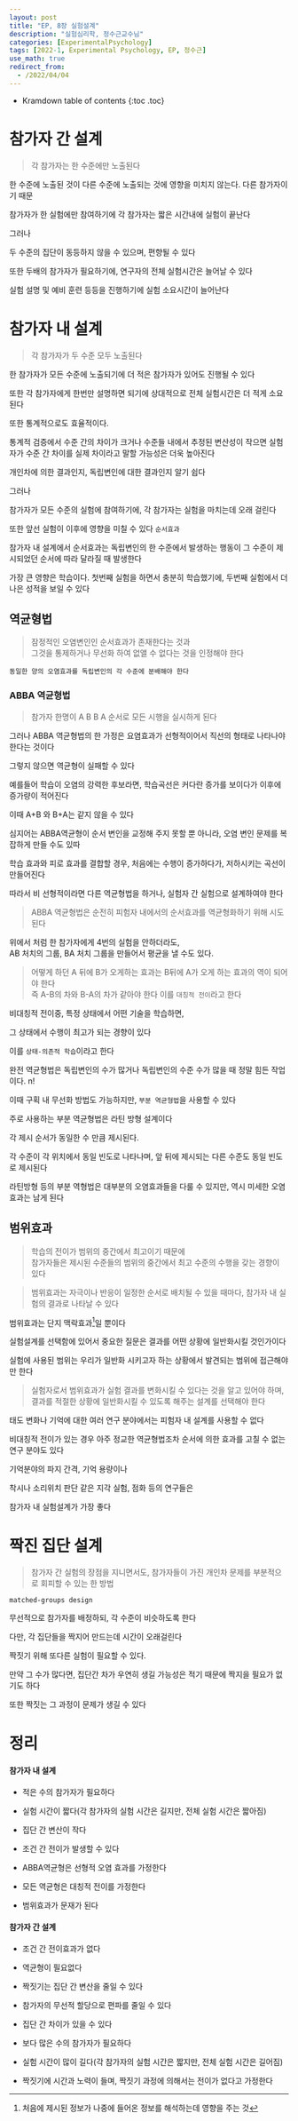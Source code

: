 ```yaml
---
layout: post
title: "EP, 8장 실험설계"
description: "실험심리학, 정수근교수님"
categories: [ExperimentalPsychology]
tags: [2022-1, Experimental Psychology, EP, 정수근]
use_math: true
redirect_from:
  - /2022/04/04
---
```


* Kramdown table of contents
{:toc .toc}


# 참가자 간 설계

> 각 참가자는 한 수준에만 노출된다

한 수준에 노출된 것이 다른 수준에 노출되는 것에 영향을 미치지 않는다. 다른 참가자이기 때문

참가자가 한 실험에만 참여하기에 각 <red>참가자는 짧은 시간</red>내에 실험이 끝난다

그러나

두 수준의 집단이 동등하지 않을 수 있으며, <red>편향</red>될 수 있다

또한 두배의 참가자가 필요하기에, 연구자의 <red>전체 실험시간은 늘어날 수 있다</red>

실험 설명 및 예비 훈련 등등을 진행하기에 실험 소요시간이 늘어난다

# 참가자 내 설계

> 각 참가자가 두 수준 모두 노출된다

한 참가자가 모든 수준에 노출되기에 <red>더 적은 참가자</red>가 있어도 진행될 수 있다

또한 각 참가자에게 한번만 설명하면 되기에 상대적으로 <red>전체 실험시간은 더 적게 소요</red>된다

또한 통계적으로도 효율적이다.

통계적 검증에서 수준 간의 차이가 크거나 수준들 내에서 추정된 변산성이 작으면 실험자가 수준 간 차이를 실제 차이라고 말할 가능성은 더욱 높아진다

개인차에 의한 결과인지, 독립변인에 대한 결과인지 알기 쉽다

그러나

참가자가 모든 수준의 실험에 참여하기에, <red>각 참가자는 실험을 마치는데 오래 걸린다</red>

또한 앞선 실험이 이후에 영향을 미칠 수 있다 `순서효과`

참가자 내 설계에서 순서효과는 독립변인의 한 수준에서 발생하는 행동이 그 수준이 제시되었던 순서에 따라 달라질 때 발생한다

가장 큰 영향은 <red>학습</red>이다. 첫번째 실험을 하면서 충분히 학습했기에, 두번째 실험에서 더 나은 성적을 보일 수 있다

## 역균형법

> 잠정적인 오염변인인 순서효과가 존재한다는 것과           
> 그것을 통제하거나 무선화 하여 없앨 수 없다는 것을 인정해야 한다

`동일한 양의 오염효과를 독립변인의 각 수준에 분배해야 한다`

### ABBA 역균형법

> 참가자 한명이 A B B A 순서로 모든 시행을 실시하게 된다

그러나 ABBA 역균형법의 한 가정은 요염효과가 선형적이어서 직선의 형태로 나타나야 한다는 것이다

그렇지 않으면 역균형이 실패할 수 있다

예를들어 학습이 오염의 강력한 후보라면, 학습곡선은 커다란 증가를 보이다가 이후에 증가량이 적어진다

이때 A+B 와 B+A는 같지 않을 수 있다

심지어는 ABBA역균형이 순서 변인을 교정해 주지 못할 뿐 아니라, 오염 변인 문제를 복잡하게 만들 수도 있따

학습 효과와 피로 효과를 결합할 경우, 처음에는 수행이 증가하다가, 저하시키는 곡선이 만들어진다

따라서 비 선형적이라면 다른 역균형법을 하거나, 실험자 간 실험으로 설계하여야 한다


> ABBA 역균형법은 순전히 피험자 내에서의 순서효과를 역균형화하기 위해 시도된다

위에서 처럼 한 참가자에게 4번의 실험을 안하더라도,     
AB 처치의 그룹, BA 처치 그룹을 만들어서 평균을 낼 수도 있다.    

> 어떻게 하던 A 뒤에 B가 오게하는 효과는 B뒤에 A가 오게 하는 효과의 역이 되어야 한다    
> 즉 A-B의 차와 B-A의 차가 같아야 한다
> 이를 `대칭적 전이`라고 한다

비대칭적 전이중, 특정 상태에서 어떤 기술을 학습하면, 

그 상태에서 수행이 최고가 되는 경향이 있다

이를 `상태-의존적 학습`이라고 한다

완전 역균형법은 독립변인의 수가 많거나 독립변인의 수준 수가 많을 때 정말 힘든 작업이다. n!

이때 구획 내 무선화 방법도 가능하지만, `부분 역균형법`을 사용할 수 있다

주로 사용하는 부분 역균형법은 라틴 방형 설계이다

각 제시 순서가 동일한 수 만큼 제시된다.

각 수준이 각 위치에서 동일 빈도로 나타나며, 앞 뒤에 제시되는 다른 수준도 동일 빈도로 제시된다

라틴방형 등의 부분 역형법은 대부분의 오염효과들을 다룰 수 있지만, 역시 미세한 오염 효과는 남게 된다

## 범위효과

> 학습의 전이가 범위의 중간에서 최고이기 때문에               
> 참가자들은 제시된 수준들의 범위의 중간에서 최고 수준의 수행을 갖는 경향이 있다

> 범위효과는 자극이나 반응이 일정한 순서로 배치될 수 있을 때마다, 참가자 내 실험의 결과로 나타날 수 있다

범위효과는 단지 맥락효과[^context_effect]일 뿐이다

실험설계를 선택함에 있어서 중요한 질문은 결과를 어떤 상황에 일반화시킬 것인가이다

실험에 사용된 범위는 우리가 일반화 시키고자 하는 상황에서 발견되는 범위에 접근해야만 한다

> 실험자로서 범위효과가 실험 결과를 변화시킬 수 있다는 것을 알고 있어야 하며, 
> 결과를 적절한 상황에 일반화시킬 수 있도록 해주는 설계를 선택해야 한다

[^context_effect]: 처음에 제시된 정보가 나중에 들어온 정보를 해석하는데 영향을 주는 것


태도 변화나 기억에 대한 여러 연구 분야에서는 피험자 내 설계를 사용할 수 없다

비대칭적 전이가 있는 경우 아주 정교한 역균형법조차 순서에 의한 효과를 고칠 수 없는 연구 분야도 있다

기억분야의 파지 간격, 기억 용량이나

착시나 소리위치 판단 같은 지각 실험, 점화 등의 연구들은

참가자 내 실험설계가 가장 좋다

# 짝진 집단 설계

> 참가자 간 실험의 장점을 지니면서도, 참가자들이 가진 개인차 문제를 부분적으로 회피할 수 있는 한 방법

`matched-groups design`

무선적으로 참가자를 배정하되, 각 수준이 비슷하도록 한다

다만, 각 집단들을 짝지어 만드는데 시간이 오래걸린다

짝짓기 위해 또다른 실험이 필요할 수 있다.

만약 그 수가 많다면, 집단간 차가 우연히 생길 가능성은 적기 때문에 짝지을 필요가 없기도 하다

또한 짝짓는 그 과정이 문제가 생길 수 있다


# 정리

#### 참가자 내 설계

- 적은 수의 참가자가 필요하다
- 실험 시간이 짧다(각 참가자의 실험 시간은 길지만, 전체 실험 시간은 짧아짐)
- 집단 간 변산이 작다


- 조건 간 전이가 발생할 수 있다
- ABBA역균형은 선형적 오염 효과를 가정한다
- 모든 역균형은 대칭적 전이를 가정한다
- 범위효과가 문재가 된다

#### 참가자 간 설계

- 조건 간 전이효과가 없다
- 역균형이 필요없다
- 짝짓기는 집단 간 변산을 줄일 수 있다
- 참가자의 무선적 할당으로 편파를 줄일 수 있다


- 집단 간 차이가 있을 수 있다
- 보다 많은 수의 참가자가 필요하다
- 실험 시간이 많이 길다(각 참가자의 실험 시간은 짧지만, 전체 실험 시간은 길어짐)
- 짝짓기에 시간과 노력이 들며, 짝짓기 과정에 의해서는 전이가 없다고 가정한다
